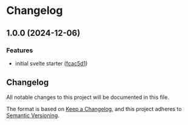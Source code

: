 # Changelog

## 1.0.0 (2024-12-06)


### Features

* initial svelte starter ([fcac5d1](https://github.com/desaianand1/Ariadnes-Thread/commit/fcac5d140ea3f3f8bfba57112691b53e4faf1a92))

## Changelog

All notable changes to this project will be documented in this file.

The format is based on [Keep a Changelog](https://keepachangelog.com/en/1.0.0/),
and this project adheres to [Semantic Versioning](https://semver.org/spec/v2.0.0.html).
